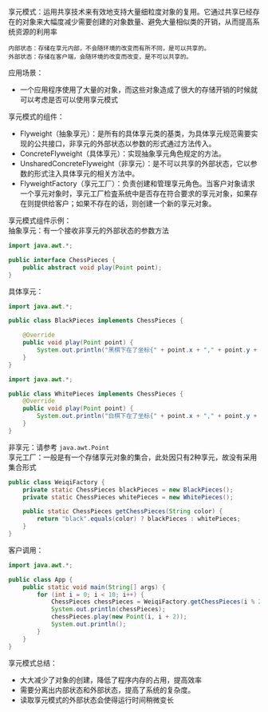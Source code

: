 享元模式：运用共享技术来有效地支持大量细粒度对象的复用。它通过共享已经存在的对象来大幅度减少需要创建的对象数量、避免大量相似类的开销，从而提高系统资源的利用率

```
内部状态：存储在享元内部，不会随环境的改变而有所不同，是可以共享的。
外部状态：存储在客户端，会随环境的改变而改变，是不可以共享的。
```

应用场景：
* 一个应用程序使用了大量的对象，而这些对象造成了很大的存储开销的时候就可以考虑是否可以使用享元模式

享元模式的组件：
* Flyweight（抽象享元）：是所有的具体享元类的基类，为具体享元规范需要实现的公共接口，非享元的外部状态以参数的形式通过方法传入。
* ConcreteFlyweight（具体享元）：实现抽象享元角色规定的方法。
* UnsharedConcreteFlyweight（非享元）：是不可以共享的外部状态，它以参数的形式注入具体享元的相关方法中。
* FlyweightFactory（享元工厂）：负责创建和管理享元角色。当客户对象请求一个享元对象时，享元工厂检査系统中是否存在符合要求的享元对象，如果存在则提供给客户；如果不存在的话，则创建一个新的享元对象。

享元模式组件示例：  
抽象享元：有一个接收非享元的外部状态的参数方法
```java
import java.awt.*;

public interface ChessPieces {
    public abstract void play(Point point);
}
```
具体享元：
```java
import java.awt.*;

public class BlackPieces implements ChessPieces {

    @Override
    public void play(Point point) {
        System.out.println("黑棋下在了坐标{" + point.x + "," + point.y + "}处");
    }
}
```  
```java
import java.awt.*;

public class WhitePieces implements ChessPieces {
    @Override
    public void play(Point point) {
        System.out.println("白棋下在了坐标{" + point.x + "," + point.y + "}处");
    }
}
```
非享元：请参考 ``java.awt.Point``  
享元工厂：一般是有一个存储享元对象的集合，此处因只有2种享元，故没有采用集合形式
```java
public class WeiqiFactory {
    private static ChessPieces blackPieces = new BlackPieces();
    private static ChessPieces whitePieces = new WhitePieces();

    public static ChessPieces getChessPieces(String color) {
        return "black".equals(color) ? blackPieces : whitePieces;
    }
}
```
客户调用：
```java
import java.awt.*;

public class App {
    public static void main(String[] args) {
        for (int i = 0; i < 10; i++) {
            ChessPieces chessPieces = WeiqiFactory.getChessPieces(i % 2 == 0 ? "black" : "white");
            System.out.println(chessPieces);
            chessPieces.play(new Point(i, i + 2));
            System.out.println();
        }
    }
}
```

享元模式总结：
* 大大减少了对象的创建，降低了程序内存的占用，提高效率
* 需要分离出内部状态和外部状态，提高了系统的复杂度。
* 读取享元模式的外部状态会使得运行时间稍微变长